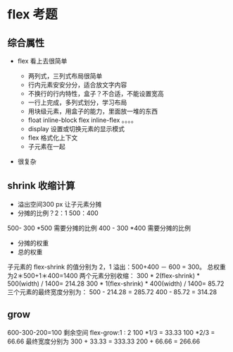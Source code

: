# flex 考题

## 综合属性
- flex 看上去很简单
  - 两列式，三列式布局很简单
  - 行内元素安安分分，适合放文字内容
  - 不换行的行内特性，盒子？不合适，不能设置宽高
  - 一行上完成，多列式划分，学习布局
  - 用块级元素，用盒子的能力，里面放一堆的东西
  - float inline-block flex inline-flex 。。。。
  - display 设置或切换元素的显示模式
  - flex 格式化上下文 
  - 子元素在一起


- 很复杂

## shrink 收缩计算
- 溢出空间300 px 让子元素分摊
- 分摊的比例？2：1 500：400

500- 300 *500 需要分摊的比例
400 - 300 *400 需要分摊的比例
- 分摊的权重
- 总的权重

子元素的 flex-shrink 的值分别为 2，1
溢出：500+400 － 600 = 300。
总权重为2＊500+1＊400=1400
两个元素分别收缩：
300 * 2(flex-shrink) * 500(width) / 1400= 214.28
300 * 1(flex-shrink) * 400(width) / 1400= 85.72
三个元素的最终宽度分别为：
500 - 214.28 = 285.72
400 - 85.72 = 314.28

## grow
600-300-200=100 剩余空间
flex-grow:1 : 2
100 *1/3 = 33.33
100 *2/3 = 66.66
最终宽度分别为
300 + 33.33 = 333.33
200 + 66.66 = 266.66


